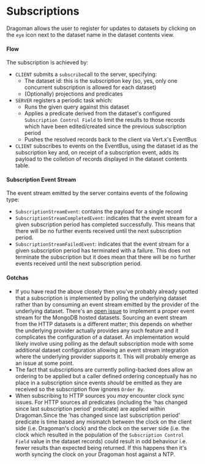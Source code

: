 Subscriptions
======

Dragoman allows the user to register for updates to datasets by clicking on the `eye` icon next to the dataset name in the dataset contents view. 

#### Flow

The subscription is achieved by:

* `CLIENT` submits a `subscribe`call to the server, specifying:
  * The dataset id: this is the subscription key (so, yes, only one concurrent subscription is allowed for each dataset)
  * (Optionally) projections and predicates
* `SERVER` registers a periodic task which:
  * Runs the given query against this dataset
  * Applies a predicate derived from the dataset's configured `Subscription Control Field` to limit the results to those records which have been edited/created since the previous subscription period
  * Pushes the resolved records back to the client via Vert.x's EventBus
* `CLIENT` subscribes to events on the EventBus, using the dataset id as the subscription key and, on receipt of a subscription event, adds its payload to the colletion of records displayed in the dataset contents table.

#### Subscription Event Stream

The event stream emitted by the server contains events of the following type:

* `SubscriptionStreamEvent`: contains the payload for a single record 
* `SubscriptionStreamCompletedEvent`: indicates that the event stream for a given subscription period has completed successfully. This means that there will be no further events received until the next subscription period.
* `SubscriptionStreamFailedEvent`: indicates that the event stream for a given subscription period has terminated with a failure. This does not terminate the subscription but it does mean that there will be no further events received until the next subscription period.
 
#### Gotchas

* If you have read the above closely then you've probably already spotted that a subscription is implemented by polling the underlying dataset rather than by consuming an event stream emitted by the provider of the underlying dataset. There's an [open issue](https://github.com/glytching/dragoman/issues/1) to implement a proper event stream for the MongoDB hosted datasets. Sourcing an event stream from the HTTP datasets is a different matter; this depends on whether the underlying provider actually provides any such feature and it complicates the configuration of a dataset. An implementation would likely involve using polling as the default subscription mode with some additional dataset configuration allowing an event stream integration where the underlying provider supports it. This will probably emerge as an issue at some point.
* The fact that subscriptions are currently polling-backed does allow an ordering to be applied but a caller defined ordering conceptually has no place in a subscription since events _should_ be emitted as they are received so the subscription flow ignores `Order By`.
* When subscribing to HTTP sources you _may_ encounter clock sync issues. For HTTP sources all predicates (including the 'has changed since last subscription period' predicate) are applied within Dragoman.Since the 'has changed since last subscription period' predicate is time based any mismatch between the clock on the client side (i.e. Dragoman's clock) and the clock on the server side (i.e. the clock which resulted in the population of the `Subscription Control Field` value in the dataset records) could result in odd behaviour i.e. fewer results than expected being returned. If this happens then it's worth syncing  the clock on your Dragoman host against a NTP.
    